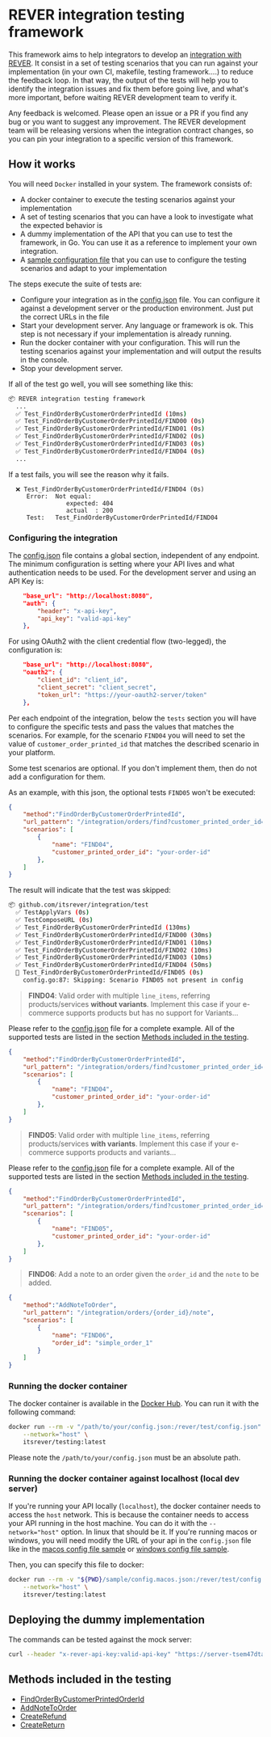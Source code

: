 # REVER integration testing framework

This framework aims to help integrators to develop an [integration with REVER](https://api.byrever.com/v1/docs/#implementing-your-own-integration). It consist in a set of testing scenarios that you can run against your implementation (in your own CI, makefile, testing framework....) to reduce the feedback loop. In that way, the output of the tests will help you to identify the integration issues and fix them before going live, and what's more important, before waiting REVER development team to verify it.

Any feedback is welcomed. Please open an issue or a PR if you find any bug or you want to suggest any improvement. The REVER development team will be releasing versions when the integration contract changes, so you can pin your integration to a specific version of this framework.

## How it works

You will need `Docker` installed in your system.
The framework consists of:

* A docker container to execute the testing scenarios against your implementation
* A set of testing scenarios that you can have a look to investigate what the expected behavior is
* A dummy implementation of the API that you can use to test the framework, in Go. You can use it as a reference to implement your own integration.
* A [sample configuration file](./test/config.json) that you can use to configure the testing scenarios and adapt to your implementation

The steps execute the suite of tests are:

* Configure your integration as in the [config.json](./test/config.json) file. You can configure it against a development server or the production environment. Just put the correct URLs in the file
* Start your development server. Any language or framework is ok. This step is not necessary if your implementation is already running.
* Run the docker container with your configuration. This will run the testing scenarios against your implementation and will output the results in the console.
* Stop your development server.

If all of the test go well, you will see something like this:

``` bash
📦 REVER integration testing framework
  ...
  ✅ Test_FindOrderByCustomerOrderPrintedId (10ms)
  ✅ Test_FindOrderByCustomerOrderPrintedId/FIND00 (0s)
  ✅ Test_FindOrderByCustomerOrderPrintedId/FIND01 (0s)
  ✅ Test_FindOrderByCustomerOrderPrintedId/FIND02 (0s)
  ✅ Test_FindOrderByCustomerOrderPrintedId/FIND03 (0s)
  ✅ Test_FindOrderByCustomerOrderPrintedId/FIND04 (0s)
  ...
```

If a test fails, you will see the reason why it fails.

``` text
  ❌ Test_FindOrderByCustomerOrderPrintedId/FIND04 (0s)
     Error:  Not equal: 
                expected: 404
                actual  : 200
     Test:   Test_FindOrderByCustomerOrderPrintedId/FIND04
```

### Configuring the integration

The [config.json](./test/config.json) file contains a global section, independent of any endpoint. The minimum configuration is setting where your API lives and what authentication needs to be used. For the development server and using an API Key is:

``` json
    "base_url": "http://localhost:8080",
    "auth": {
        "header": "x-api-key",
        "api_key": "valid-api-key"
    },
```

For using OAuth2 with the client credential flow (two-legged), the configuration is:

``` json
    "base_url": "http://localhost:8080",
    "oauth2": {
        "client_id": "client_id",
        "client_secret": "client_secret",
        "token_url": "https://your-oauth2-server/token"
    },
```

Per each endpoint of the integration, below the `tests` section you will have to configure the specific tests and pass the values that matches the scenarios. For example, for the scenario `FIND04` you will need to set the value of `customer_order_printed_id` that matches the described scenario in your platform.

Some test scenarios are optional. If you don't implement them, then do not add a configuration for them.

As an example, with this json, the optional tests `FIND05` won't be executed:

``` json
{
    "method":"FindOrderByCustomerOrderPrintedId",
    "url_pattern": "/integration/orders/find?customer_printed_order_id={customer_printed_order_id}",
    "scenarios": [
        {
            "name": "FIND04",
            "customer_printed_order_id": "your-order-id"
        },
    ]
}
```

The result will indicate that the test was skipped:

``` bash
📦 github.com/itsrever/integration/test
  ✅ TestApplyVars (0s)
  ✅ TestComposeURL (0s)
  ✅ Test_FindOrderByCustomerOrderPrintedId (130ms)
  ✅ Test_FindOrderByCustomerOrderPrintedId/FIND00 (30ms)
  ✅ Test_FindOrderByCustomerOrderPrintedId/FIND01 (10ms)
  ✅ Test_FindOrderByCustomerOrderPrintedId/FIND02 (10ms)
  ✅ Test_FindOrderByCustomerOrderPrintedId/FIND03 (10ms)
  ✅ Test_FindOrderByCustomerOrderPrintedId/FIND04 (50ms)
  🚧 Test_FindOrderByCustomerOrderPrintedId/FIND05 (0s)
    config.go:87: Skipping: Scenario FIND05 not present in config
```

> **FIND04**: Valid order with multiple `line_items`, referring products/services **without variants**. Implement this case if your e-commerce supports products but has no support for Variants...

Please refer to the [config.json](./test/config.json) file for a complete example. All of the supported tests are listed in the section [Methods included in the testing](#methods-included-in-the-testing).

``` json
{
    "method":"FindOrderByCustomerOrderPrintedId",
    "url_pattern": "/integration/orders/find?customer_printed_order_id={customer_printed_order_id}",
    "scenarios": [
        {
            "name": "FIND04",
            "customer_printed_order_id": "your-order-id"
        },
    ]
}
```

> **FIND05**: Valid order with multiple `line_items`, referring products/services **with variants**. Implement this case if your e-commerce supports products and variants...

Please refer to the [config.json](./test/config.json) file for a complete example. All of the supported tests are listed in the section [Methods included in the testing](#methods-included-in-the-testing).

``` json
{
    "method":"FindOrderByCustomerOrderPrintedId",
    "url_pattern": "/integration/orders/find?customer_printed_order_id={customer_printed_order_id}",
    "scenarios": [
        {
            "name": "FIND05",
            "customer_printed_order_id": "your-order-id"
        },
    ]
}
```

> **FIND06**: Add a note to an order given the `order_id` and the `note` to be added.

``` json
{
    "method":"AddNoteToOrder",
    "url_pattern": "/integration/orders/{order_id}/note",
    "scenarios": [
        {
            "name": "FIND06",
            "order_id": "simple_order_1"
        }
    ]
}
```

### Running the docker container

The docker container is available in the [Docker Hub](https://hub.docker.com/r/itsrever/testing). 
You can run it with the following command:

``` bash
docker run --rm -v "/path/to/your/config.json:/rever/test/config.json" \
    --network="host" \
    itsrever/testing:latest
```

Please note the `/path/to/your/config.json` must be an absolute path.

### Running the docker container against localhost (local dev server)

If you're running your API locally (`localhost`), the docker container needs to access the `host` network. This is because the container needs to access your API running in the host machine. You can do it with the `--network="host"` option. In linux that should be it. If you're running macos or windows, you will need modify the URL of your api in the `config.json` file like in the [macos config file sample](./test/config.mac.json) or [windows config file sample](./test/config.win.json).

Then, you can specify this file to docker:

```` bash
docker run --rm -v "${PWD}/sample/config.macos.json:/rever/test/config.json" \
    --network="host" \
    itsrever/testing:latest
````

## Deploying the dummy implementation

The commands can be tested against the mock server:

``` bash
curl --header "x-rever-api-key:valid-api-key" "https://server-tsem47dtaa-ey.a.run.app/integration/orders/find?customer_printed_order_id=simple_order_1" 
```

## Methods included in the testing

* [FindOrderByCustomerPrintedOrderId](./docs/FindOrderByCustomerPrintedOrderId.md)
* [AddNoteToOrder](./docs/AddNoteToOrder.md)
* [CreateRefund](./docs/CreateRefund.md)
* [CreateReturn](./docs/CreateReturn.md)
